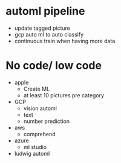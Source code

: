 

# automl pipeline

- update tagged picture
- gcp auto ml to auto classify
- continuous train when having more data



# No code/ low code

- apple
  - Create ML
  - at least 10 pictures pre category
- GCP
  - vision automl
  - text
  - number prediction
- aws
  - comprehend
- azure
  - ml studio
- ludwig automl